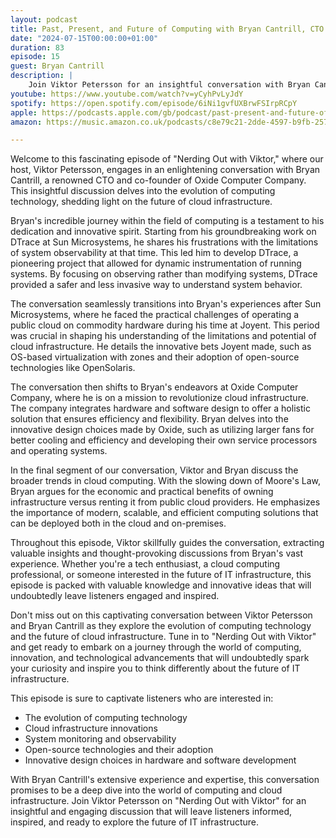 ```yaml
---
layout: podcast
title: Past, Present, and Future of Computing with Bryan Cantrill, CTO of Oxide Computer Company
date: "2024-07-15T00:00:00+01:00"
duration: 83
episode: 15
guest: Bryan Cantrill
description: |
    Join Viktor Petersson for an insightful conversation with Bryan Cantrill, CTO and co-founder of Oxide Computer Company, as they dive into the world of cloud computing and DTrace innovation. Cantrill shares his pioneering experiences at Sun Microsystems and Joyent, shedding light on the challenges of cloud infrastructure, before revealing how Oxide is revolutionizing on-premises cloud computing with a game-changing integration of hardware and software design.
youtube: https://www.youtube.com/watch?v=yCyhPvLyJdY
spotify: https://open.spotify.com/episode/6iNi1gvfUXBrwFSIrpRCpY
apple: https://podcasts.apple.com/gb/podcast/past-present-and-future-of-computing-with-bryan/id1722663295?i=1000662238863
amazon: https://music.amazon.co.uk/podcasts/c8e79c21-2dde-4597-b9fb-257ecbc2bf29/episodes/bd68be9b-bf61-4c15-bbc0-179d69695d98/nerding-out-with-viktor-past-present-and-future-of-computing-with-bryan-cantrill-cto-of-oxide-computer-company

---
```


Welcome to this fascinating episode of "Nerding Out with Viktor," where our host, Viktor Petersson, engages in an enlightening conversation with Bryan Cantrill, a renowned CTO and co-founder of Oxide Computer Company. This insightful discussion delves into the evolution of computing technology, shedding light on the future of cloud infrastructure.

Bryan's incredible journey within the field of computing is a testament to his dedication and innovative spirit. Starting from his groundbreaking work on DTrace at Sun Microsystems, he shares his frustrations with the limitations of system observability at that time. This led him to develop DTrace, a pioneering project that allowed for dynamic instrumentation of running systems. By focusing on observing rather than modifying systems, DTrace provided a safer and less invasive way to understand system behavior.

The conversation seamlessly transitions into Bryan's experiences after Sun Microsystems, where he faced the practical challenges of operating a public cloud on commodity hardware during his time at Joyent. This period was crucial in shaping his understanding of the limitations and potential of cloud infrastructure. He details the innovative bets Joyent made, such as OS-based virtualization with zones and their adoption of open-source technologies like OpenSolaris.

The conversation then shifts to Bryan's endeavors at Oxide Computer Company, where he is on a mission to revolutionize cloud infrastructure. The company integrates hardware and software design to offer a holistic solution that ensures efficiency and flexibility. Bryan delves into the innovative design choices made by Oxide, such as utilizing larger fans for better cooling and efficiency and developing their own service processors and operating systems.

In the final segment of our conversation, Viktor and Bryan discuss the broader trends in cloud computing. With the slowing down of Moore's Law, Bryan argues for the economic and practical benefits of owning infrastructure versus renting it from public cloud providers. He emphasizes the importance of modern, scalable, and efficient computing solutions that can be deployed both in the cloud and on-premises.

Throughout this episode, Viktor skillfully guides the conversation, extracting valuable insights and thought-provoking discussions from Bryan's vast experience. Whether you're a tech enthusiast, a cloud computing professional, or someone interested in the future of IT infrastructure, this episode is packed with valuable knowledge and innovative ideas that will undoubtedly leave listeners engaged and inspired.

Don't miss out on this captivating conversation between Viktor Petersson and Bryan Cantrill as they explore the evolution of computing technology and the future of cloud infrastructure. Tune in to "Nerding Out with Viktor" and get ready to embark on a journey through the world of computing, innovation, and technological advancements that will undoubtedly spark your curiosity and inspire you to think differently about the future of IT infrastructure.

This episode is sure to captivate listeners who are interested in:

* The evolution of computing technology
* Cloud infrastructure innovations
* System monitoring and observability
* Open-source technologies and their adoption
* Innovative design choices in hardware and software development

With Bryan Cantrill's extensive experience and expertise, this conversation promises to be a deep dive into the world of computing and cloud infrastructure. Join Viktor Petersson on "Nerding Out with Viktor" for an insightful and engaging discussion that will leave listeners informed, inspired, and ready to explore the future of IT infrastructure.